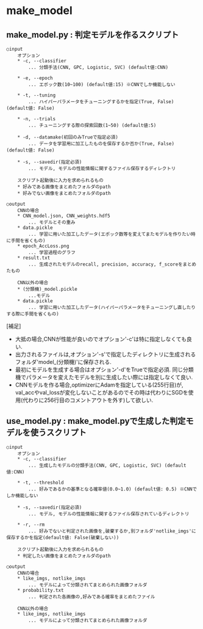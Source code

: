 # make_model
## make_model.py : 判定モデルを作るスクリプト
    ○input 
        オプション
        * -c, --classifier
            ... 分類手法(CNN, GPC, Logistic, SVC) (default値:CNN)

        * -e, --epoch
            ... エポック数(10~100) (default値:15) ※CNNでしか機能しない

        * -t, --tuning
            ... ハイパーパラメータをチューニングするかを指定(True, False) (default値: False)

        * -n, --trials
            ... チューニングする際の探索回数(1~50) (default値:5)

        * -d, --datamake(初回のみTrueで指定必須)
            ... データを学習用に加工したものを保存するか否か(True, False) (default値: False)

        * -s, --savedir(指定必須)
            ... モデル, モデルの性能情報に関するファイル保存するディレクトリ

        スクリプト起動後に入力を求められるもの
        * 好みである画像をまとめたフォルダのpath
        * 好みでない画像をまとめたフォルダのpath

    ○output
        CNNの場合
        * CNN_model.json, CNN_weights.hdf5
            ... モデルとその重み
        * data.pickle
            ... 学習に用いた加工したデータ(エポック数等を変えてまたモデルを作りたい時に手間を省くもの)
        * epoch_AccLoss.png
            ... 学習過程のグラフ
        * result.txt
            ... 生成されたモデルのrecall, precision, accuracy, f_scoreをまとめたもの

        CNN以外の場合
        * (分類機)_model.pickle
            ...モデル
        * data.pickle
            ... 学習に用いた加工したデータ(ハイパーパラメータをチューニングし直したりする際に手間を省くもの)

[補足]
* 大抵の場合,CNNが性能が良いのでオプション'-c'は特に指定しなくても良い.
* 出力されるファイルは,オプション'-s'で指定したディレクトリに生成されるフォルダ'model_(分類機)'に保存される.
* 最初にモデルを生成する場合はオプション'-d'をTrueで指定必須. 同じ分類機でパラメータを変えたモデルを別に生成したい際には指定しなくて良い.
* CNNモデルを作る場合,optimizerにAdamを指定している(255行目)が, val_accやval_lossが変化しないことがあるのでその時は代わりにSGDを使用(代わりに256行目のコメントアウトを外す)して欲しい.

## use_model.py : make_model.pyで生成した判定モデルを使うスクリプト
    ○input
        オプション
        * -c, --classifier
            ... 生成したモデルの分類手法(CNN, GPC, Logistic, SVC) (default値:CNN)

        * -t, --threshold
            ... 好みであるかの基準となる確率値(0.0~1.0) (default値: 0.5) ※CNNでしか機能しない

        * -s, --savedir(指定必須)
            ... モデル, モデルの性能情報に関するファイル保存されているディレクトリ

        * -r, --rm
            ... 好みでないと判定された画像を,破棄するか,別フォルダ'notlike_imgs'に保存するかを指定(default値: False(破棄しない))

        スクリプト起動後に入力を求められるもの
        * 判定したい画像をまとめたフォルダのpath

    ◯output
        CNNの場合
        * like_imgs, notlike_imgs
            ... モデルによって分類されてまとめられた画像フォルダ
        * probability.txt
            ... 判定された各画像の,好みである確率をまとめたファイル

        CNN以外の場合
        * like_imgs, notlike_imgs
            ... モデルによって分類されてまとめられた画像フォルダ
